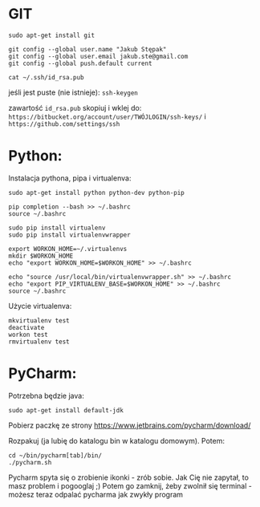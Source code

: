 GIT
===

    sudo apt-get install git

    git config --global user.name "Jakub Stępak"
    git config --global user.email jakub.ste@gmail.com
    git config --global push.default current

    cat ~/.ssh/id_rsa.pub

jeśli jest puste (nie istnieje): `ssh-keygen`

zawartość `id_rsa.pub` skopiuj i wklej do: `https://bitbucket.org/account/user/TWÓJLOGIN/ssh-keys/` i `https://github.com/settings/ssh`


Python:
======

Instalacja pythona, pipa i virtualenva:

    sudo apt-get install python python-dev python-pip
    
    pip completion --bash >> ~/.bashrc
    source ~/.bashrc
    
    sudo pip install virtualenv
    sudo pip install virtualenvwrapper
    
    export WORKON_HOME=~/.virtualenvs
    mkdir $WORKON_HOME
    echo "export WORKON_HOME=$WORKON_HOME" >> ~/.bashrc
    
    echo "source /usr/local/bin/virtualenvwrapper.sh" >> ~/.bashrc
    echo "export PIP_VIRTUALENV_BASE=$WORKON_HOME" >> ~/.bashrc
    source ~/.bashrc

Użycie virtualenva:

    mkvirtualenv test
    deactivate
    workon test
    rmvirtualenv test

PyCharm:
========

Potrzebna będzie java:

    sudo apt-get install default-jdk

Pobierz paczkę ze strony https://www.jetbrains.com/pycharm/download/

Rozpakuj (ja lubię do katalogu bin w katalogu domowym). Potem:

    cd ~/bin/pycharm[tab]/bin/
    ./pycharm.sh

Pycharm spyta się o zrobienie ikonki - zrób sobie. Jak Cię nie zapytał, to masz problem i pogooglaj ;)
Potem go zamknij, żeby zwolnił się terminal - możesz teraz odpalać pycharma jak zwykły program
